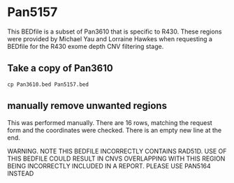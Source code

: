 # Pan5157
This BEDfile is a subset of Pan3610 that is specific to R430. 
These regions were provided by Michael Yau and Lorraine Hawkes when requesting a BEDfile for the R430 exome depth CNV filtering stage.


## Take a copy of Pan3610
`cp Pan3610.bed Pan5157.bed`

## manually remove unwanted regions
This was performed manually. There are 16 rows, matching the request form and the coordinates were checked. There is an empty new line at the end.

WARNING.
NOTE THIS BEDFILE INCORRECTLY CONTAINS RAD51D. USE OF THIS BEDFILE COULD RESULT IN CNVS OVERLAPPING WITH THIS REGION BEING INCORRECTLY INCLUDED IN A REPORT. PLEASE USE PAN5164 INSTEAD